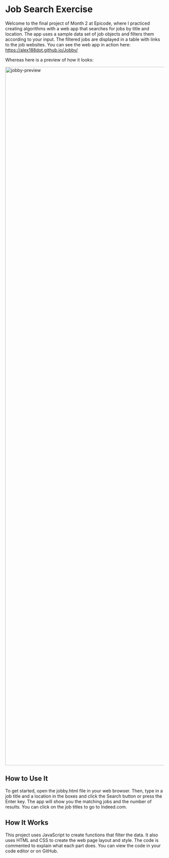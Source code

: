 
# Job Search Exercise

Welcome to the final project of Month 2 at Epicode, where I practiced creating algorithms with a web app that searches for jobs by title and location. The app uses a sample data set of job objects and filters them according to your input. The filtered jobs are displayed in a table with links to the job websites. You can see the web app in action here: https://alex188dot.github.io/Jobby/

Whereas here is a preview of how it looks:

<img width="2217" alt="jobby-preview" src="https://github.com/Alex188dot/Jobby/assets/117444853/82dc5b3b-899c-48e1-bd7c-f166fd72c881">

## How to Use It

To get started, open the jobby.html file in your web browser. Then, type in a job title and a location in the boxes and click the Search button or press the Enter key. The app will show you the matching jobs and the number of results. You can click on the job titles to go to Indeed.com.

## How It Works

This project uses JavaScript to create functions that filter the data. It also uses HTML and CSS to create the web page layout and style. The code is commented to explain what each part does. You can view the code in your code editor or on GitHub.
